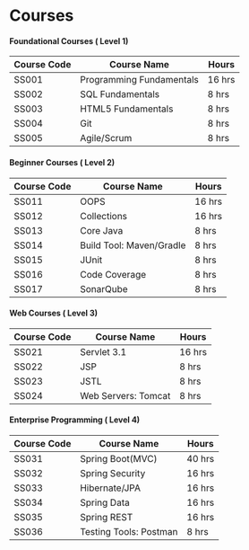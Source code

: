 # Courses

#### Foundational Courses ( Level 1)

| Course Code | Course Name  | Hours  |
| ------- | --- | --- |
| SS001 | Programming Fundamentals | 16 hrs |
| SS002 | SQL Fundamentals | 8 hrs | 
| SS003 | HTML5 Fundamentals | 8 hrs | 
| SS004 | Git | 8 hrs | 
| SS005 | Agile/Scrum | 8 hrs | 

#### Beginner Courses ( Level 2)

| Course Code | Course Name  | Hours  |
| ------- | --- | --- |
| SS011 | OOPS | 16 hrs |
| SS012 | Collections | 16 hrs |
| SS013 | Core Java | 8 hrs |
| SS014 | Build Tool: Maven/Gradle | 8 hrs | 
| SS015 | JUnit | 8 hrs | 
| SS016 | Code Coverage | 8 hrs |  
| SS017 | SonarQube | 8 hrs | 

#### Web Courses ( Level 3)

| Course Code | Course Name  | Hours  |
| ------- | --- | --- |
| SS021 | Servlet 3.1 | 16 hrs |
| SS022 | JSP | 8 hrs | 
| SS023 | JSTL | 8 hrs | 
| SS024 | Web Servers: Tomcat | 8 hrs |

#### Enterprise Programming ( Level 4)

| Course Code | Course Name  | Hours  |
| ------- | --- | --- |
| SS031 | Spring Boot(MVC)  | 40 hrs |
| SS032 | Spring Security | 16 hrs |
| SS033 | Hibernate/JPA | 16 hrs | 
| SS034 | Spring Data | 16 hrs |
| SS035 | Spring REST | 16 hrs | 
| SS036 | Testing Tools: Postman | 8 hrs | 



